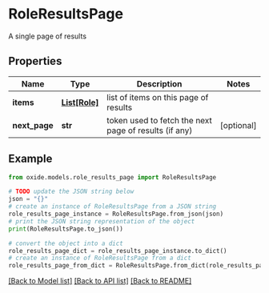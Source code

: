 # RoleResultsPage

A single page of results

## Properties

Name | Type | Description | Notes
------------ | ------------- | ------------- | -------------
**items** | [**List[Role]**](Role.md) | list of items on this page of results | 
**next_page** | **str** | token used to fetch the next page of results (if any) | [optional] 

## Example

```python
from oxide.models.role_results_page import RoleResultsPage

# TODO update the JSON string below
json = "{}"
# create an instance of RoleResultsPage from a JSON string
role_results_page_instance = RoleResultsPage.from_json(json)
# print the JSON string representation of the object
print(RoleResultsPage.to_json())

# convert the object into a dict
role_results_page_dict = role_results_page_instance.to_dict()
# create an instance of RoleResultsPage from a dict
role_results_page_from_dict = RoleResultsPage.from_dict(role_results_page_dict)
```
[[Back to Model list]](../README.md#documentation-for-models) [[Back to API list]](../README.md#documentation-for-api-endpoints) [[Back to README]](../README.md)


